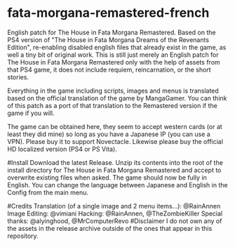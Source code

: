 # fata-morgana-remastered-french
English patch for The House in Fata Morgana Remastered. Based on the PS4 version of "The House in Fata Morgana Dreams of the Revenants Edition", re-enabling disabled english files that already exist in the game, as well a tiny bit of original work. This is still just merely an English patch for The House in Fata Morgana Remastered only with the help of assets from that PS4 game, it does not include requiem, reincarnation, or the short stories.

Everything in the game including scripts, images and menus is translated based on the official translation of the game by MangaGamer. You can think of this patch as a port of that translation to the Remastered version if the game if you will.

The game can be obtained here, they seem to accept western cards (or at least they did mine) so long as you have a Japanese IP (you can use a VPN). Please buy it to support Novectacle. Likewise please buy the official HD localized version (PS4 or PS Vita).

#Install
Download the latest Release.
Unzip its contents into the root of the install directory for The House in Fata Morgana Remastered and accept to overwrite existing files when asked.
The game should now be fully in English. You can change the language between Japanese and English in the Config from the main menu.

#Credits
Translation (of a single image and 2 menu items...): @RainAnnen
Image Editing: @vimiani
Hacking: @RainAnnen, @TheZombieKiller
Special thanks: @alyinghood, @MrComputerRevo
#Disclaimer
I do not own any of the assets in the release archive outside of the ones that appear in this repository.

